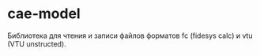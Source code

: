 # cae-model
Библиотека для чтения и записи файлов форматов fc (fidesys calc) и vtu (VTU unstructed).
